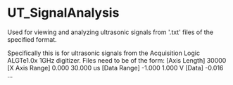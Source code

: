 # UT_SignalAnalysis
Used for viewing and analyzing ultrasonic signals from '.txt' files of the specified format.

Specifically this is for ultrasonic signals from the Acquisition Logic ALGTe1.0x 1GHz digitizer.
Files need to be of the form:
[Axis Length]
30000
[X Axis Range]
0.000 	30.000 	us
[Data Range]
-1.000 	1.000 	V
[Data]
-0.016 
...
